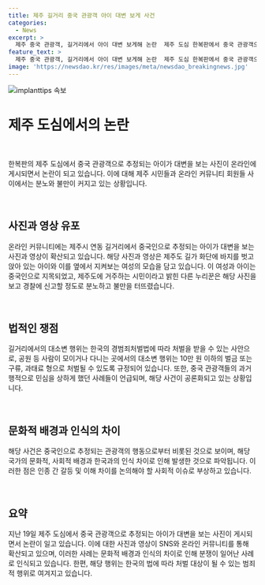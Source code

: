 ```yaml
---
title: 제주 길거리 중국 관광객 아이 대변 보게 사건
categories:
  - News
excerpt: >
  제주 중국 관광객, 길거리에서 아이 대변 보게해 논란  제주 도심 한복판에서 중국 관광객으로 추정되는 아이가 대변을 보는 사진이 논란이다. 길거리에서의 불건전한 행동에 대한 분노와 처벌 규정이 이슈가 되는 가운데, 중국 관광객들의 공공장소에서의 무례한 행동에 대한 논란이 끊이지 않고 있다. 이에 대한 경범죄 처벌법에 따른 처벌이 요구되고 있다.
feature_text: >
  제주 중국 관광객, 길거리에서 아이 대변 보게해 논란  제주 도심 한복판에서 중국 관광객으로 추정되는 아이가 대변을 보는 사진이 논란이다. 길거리에서의 불건전한 행동에 대한 분노와 처벌 규정이 이슈가 되는 가운데, 중국 관광객들의 공공장소에서의 무례한 행동에 대한 논란이 끊이지 않고 있다. 이에 대한 경범죄 처벌법에 따른 처벌이 요구되고 있다.
image: 'https://newsdao.kr/res/images/meta/newsdao_breakingnews.jpg'
---
```


<p><img src="https://newsdao.kr/res/images/meta/newsdao_breakingnews.jpg" alt="implanttips 속보" /></p>

<h1 data-ke-size="size28">제주 도심에서의 논란</h1>

<p data-ke-size="size16">&nbsp;</p>

<p>한복판의 제주 도심에서 중국 관광객으로 추정되는 아이가 대변을 보는 사진이 온라인에 게시되면서 논란이 되고 있습니다. 이에 대해 제주 시민들과 온라인 커뮤니티 회원들 사이에서는 분노와 불만이 커지고 있는 상황입니다.</p>

<p data-ke-size="size16">&nbsp;</p>

<h2 data-ke-size="size26">사진과 영상 유포</h2>

<p data-ke-size="size16">온라인 커뮤니티에는 제주시 연동 길거리에서 중국인으로 추정되는 아이가 대변을 보는 사진과 영상이 확산되고 있습니다. 해당 사진과 영상은 제주도 길가 화단에 바지를 벗고 앉아 있는 아이와 이를 옆에서 지켜보는 여성의 모습을 담고 있습니다. 이 여성과 아이는 중국인으로 지목되었고, 제주도에 거주하는 시민이라고 밝힌 다른 누리꾼은 해당 사진을 보고 경찰에 신고할 정도로 분노하고 불만을 터뜨렸습니다.</p>

<p data-ke-size="size16">&nbsp;</p>

<h2 data-ke-size="size26">법적인 쟁점</h2>

<p data-ke-size="size16">길거리에서의 대소변 행위는 한국의 경범죄처벌법에 따라 처벌을 받을 수 있는 사안으로, 공원 등 사람이 모이거나 다니는 곳에서의 대소변 행위는 10만 원 이하의 벌금 또는 구류, 과태료 형으로 처벌될 수 있도록 규정되어 있습니다. 또한, 중국 관광객들의 과거 행적으로 민심을 상하게 했던 사례들이 언급되며, 해당 사건이 공론화되고 있는 상황입니다.</p>

<p data-ke-size="size16">&nbsp;</p>

<h2 data-ke-size="size26">문화적 배경과 인식의 차이</h2>

<p data-ke-size="size16">해당 사건은 중국인으로 추정되는 관광객의 행동으로부터 비롯된 것으로 보이며, 해당 국가의 문화적, 사회적 배경과 한국과의 인식 차이로 인해 발생한 것으로 파악됩니다. 이러한 점은 인종 간 갈등 및 이해 차이를 논의해야 할 사회적 이슈로 부상하고 있습니다.</p>

<p data-ke-size="size16">&nbsp;</p>

<h2 data-ke-size="size26">요약</h2>

<p data-ke-size="size16">지난 19일 제주 도심에서 중국 관광객으로 추정되는 아이가 대변을 보는 사진이 게시되면서 논란이 일고 있습니다. 이에 대한 사진과 영상이 SNS와 온라인 커뮤니티를 통해 확산되고 있으며, 이러한 사례는 문화적 배경과 인식의 차이로 인해 분쟁이 일어난 사례로 인식되고 있습니다. 한편, 해당 행위는 한국의 법에 따라 처벌 대상이 될 수 있는 범죄적 행위로 여겨지고 있습니다.</p>

<p data-ke-size="size16">&nbsp;</p>

